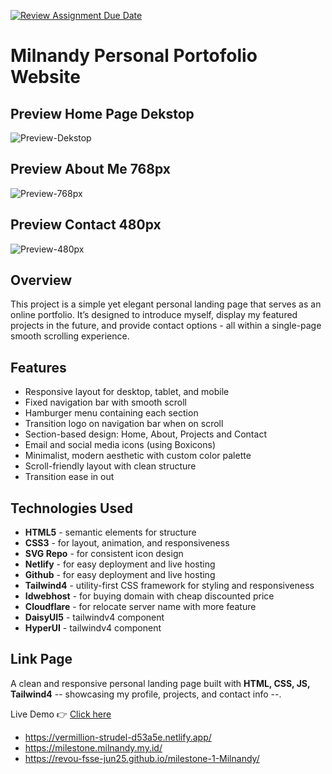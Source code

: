 [![Review Assignment Due Date](https://classroom.github.com/assets/deadline-readme-button-22041afd0340ce965d47ae6ef1cefeee28c7c493a6346c4f15d667ab976d596c.svg)](https://classroom.github.com/a/akoVEwkh)

# **Milnandy Personal Portofolio Website**

## Preview Home Page Dekstop
![Preview-Dekstop](images/preview-dekstop.jpg)

## Preview About Me 768px
![Preview-768px](images/preview-768px.jpg)

## Preview Contact 480px
![Preview-480px](images/preview-480px.jpg)

## Overview

This project is a simple yet elegant personal landing page that serves as an online portfolio. It’s designed to introduce myself, display my featured projects in the future, and provide contact options - all within a single-page smooth scrolling experience. 

## Features

- Responsive layout for desktop, tablet, and mobile
- Fixed navigation bar with smooth scroll
- Hamburger menu containing each section
- Transition logo on navigation bar when on scroll
- Section-based design: Home, About, Projects and Contact
- Email and social media icons (using Boxicons)
- Minimalist, modern aesthetic with custom color palette
- Scroll-friendly layout with clean structure
- Transition ease in out

## Technologies Used

- **HTML5** - semantic elements for structure
- **CSS3** - for layout, animation, and responsiveness
- **SVG Repo** - for consistent icon design
- **Netlify** - for easy deployment and live hosting
- **Github** - for easy deployment and live hosting
- **Tailwind4** - utility-first CSS framework for styling and responsiveness
- **Idwebhost** - for buying domain with cheap discounted price
- **Cloudflare** - for relocate server name with more feature
- **DaisyUI5** - tailwindv4 component
- **HyperUI** - tailwindv4 component


## Link Page
A clean and responsive personal landing page built with **HTML, CSS, JS, Tailwind4** -- showcasing my profile, projects, and contact info --.  

Live Demo 👉 [Click here](https://vermillion-strudel-d53a5e.netlify.app/)
- https://vermillion-strudel-d53a5e.netlify.app/
- https://milestone.milnandy.my.id/
- https://revou-fsse-jun25.github.io/milestone-1-Milnandy/